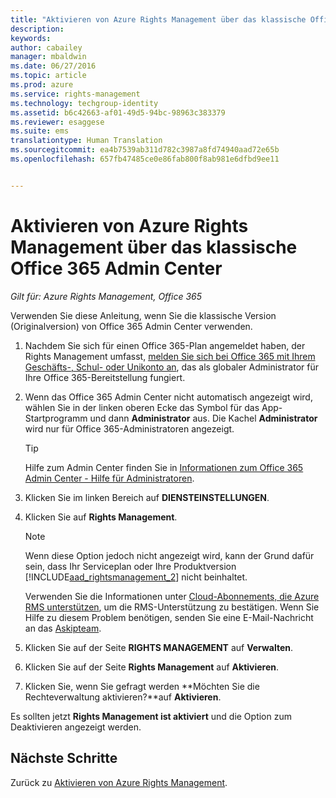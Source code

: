 ```yaml
---
title: "Aktivieren von Azure Rights Management über das klassische Office 365 Admin Center | Azure RMS"
description: 
keywords: 
author: cabailey
manager: mbaldwin
ms.date: 06/27/2016
ms.topic: article
ms.prod: azure
ms.service: rights-management
ms.technology: techgroup-identity
ms.assetid: b6c42663-af01-49d5-94bc-98963c383379
ms.reviewer: esaggese
ms.suite: ems
translationtype: Human Translation
ms.sourcegitcommit: ea4b7539ab311d782c3987a8fd74940aad72e65b
ms.openlocfilehash: 657fb47485ce0e86fab800f8ab981e6dfbd9ee11


---
```


# Aktivieren von Azure Rights Management über das klassische Office 365 Admin Center

*Gilt für: Azure Rights Management, Office 365*


Verwenden Sie diese Anleitung, wenn Sie die klassische Version (Originalversion) von Office 365 Admin Center verwenden.

1. Nachdem Sie sich für einen Office 365-Plan angemeldet haben, der Rights Management umfasst, [melden Sie sich bei Office 365 mit Ihrem Geschäfts-, Schul- oder Unikonto an](https://portal.office.com/), das als globaler Administrator für Ihre Office 365-Bereitstellung fungiert.

2. Wenn das Office 365 Admin Center nicht automatisch angezeigt wird, wählen Sie in der linken oberen Ecke das Symbol für das App-Startprogramm und dann **Administrator** aus. Die Kachel **Administrator** wird nur für Office 365-Administratoren angezeigt.

    > [!TIP]
    > Hilfe zum Admin Center finden Sie in [Informationen zum Office 365 Admin Center - Hilfe für Administratoren](https://support.office.com/article/About-the-Office-365-admin-center-Admin-Help-58537702-d421-4d02-8141-e128e3703547).

3. Klicken Sie im linken Bereich auf **DIENSTEINSTELLUNGEN**.

4.  Klicken Sie auf **Rights Management**.

    > [!NOTE]
    >Wenn diese Option jedoch nicht angezeigt wird, kann der Grund dafür sein, dass Ihr Serviceplan oder Ihre Produktversion [!INCLUDE[aad_rightsmanagement_2](../includes/aad_rightsmanagement_2_md.md)] nicht beinhaltet.
    >
    >Verwenden Sie die Informationen unter [Cloud-Abonnements, die Azure RMS unterstützen](../get-started/requirements-subscriptions.md), um die RMS-Unterstützung zu bestätigen. Wenn Sie Hilfe zu diesem Problem benötigen, senden Sie eine E-Mail-Nachricht an das [Askipteam](mailto:askipteam?subject=I%20cannot%20activate%20RMS).

5. Klicken Sie auf der Seite **RIGHTS MANAGEMENT** auf **Verwalten**.

6. Klicken Sie auf der Seite **Rights Management** auf **Aktivieren**.

7. Klicken Sie, wenn Sie gefragt werden **Möchten Sie die Rechteverwaltung aktivieren?**auf **Aktivieren**.

Es sollten jetzt **Rights Management ist aktiviert** und die Option zum Deaktivieren angezeigt werden.

## Nächste Schritte
Zurück zu [Aktivieren von Azure Rights Management](activate-service.md).


<!--HONumber=Jun16_HO4-->


